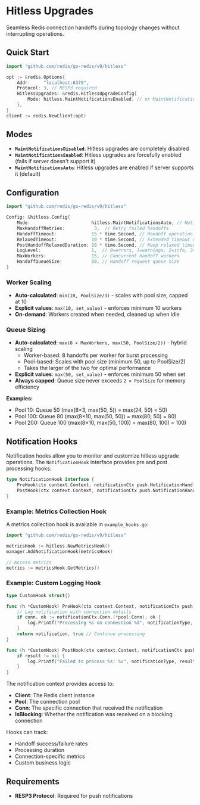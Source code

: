 # Hitless Upgrades

Seamless Redis connection handoffs during topology changes without interrupting operations.

## Quick Start

```go
import "github.com/redis/go-redis/v9/hitless"

opt := &redis.Options{
    Addr:     "localhost:6379",
    Protocol: 3, // RESP3 required
    HitlessUpgrades: &redis.HitlessUpgradeConfig{
        Mode: hitless.MaintNotificationsEnabled, // or MaintNotificationsAuto
    },
}
client := redis.NewClient(opt)
```

## Modes

- **`MaintNotificationsDisabled`**: Hitless upgrades are completely disabled
- **`MaintNotificationsEnabled`**: Hitless upgrades are forcefully enabled (fails if server doesn't support it)
- **`MaintNotificationsAuto`**: Hitless upgrades are enabled if server supports it (default)

## Configuration

```go
import "github.com/redis/go-redis/v9/hitless"

Config: &hitless.Config{
    Mode:                       hitless.MaintNotificationsAuto, // Notification mode
    MaxHandoffRetries:           3,  // Retry failed handoffs
    HandoffTimeout:             15 * time.Second, // Handoff operation timeout
    RelaxedTimeout:             10 * time.Second, // Extended timeout during migrations
    PostHandoffRelaxedDuration: 20 * time.Second, // Keep relaxed timeout after handoff
    LogLevel:                   1,  // 0=errors, 1=warnings, 2=info, 3=debug
    MaxWorkers:                 15, // Concurrent handoff workers
    HandoffQueueSize:           50, // Handoff request queue size
}
```

### Worker Scaling
- **Auto-calculated**: `min(10, PoolSize/3)` - scales with pool size, capped at 10
- **Explicit values**: `max(10, set_value)` - enforces minimum 10 workers
- **On-demand**: Workers created when needed, cleaned up when idle

### Queue Sizing
- **Auto-calculated**: `max(8 × MaxWorkers, max(50, PoolSize/2))` - hybrid scaling
  - Worker-based: 8 handoffs per worker for burst processing
  - Pool-based: Scales with pool size (minimum 50, up to PoolSize/2)
  - Takes the larger of the two for optimal performance
- **Explicit values**: `max(50, set_value)` - enforces minimum 50 when set
- **Always capped**: Queue size never exceeds `2 × PoolSize` for memory efficiency

**Examples:**
- Pool 10: Queue 50 (max(8×3, max(50, 5)) = max(24, 50) = 50)
- Pool 100: Queue 80 (max(8×10, max(50, 50)) = max(80, 50) = 80)
- Pool 200: Queue 100 (max(8×10, max(50, 100)) = max(80, 100) = 100)

## Notification Hooks

Notification hooks allow you to monitor and customize hitless upgrade operations. The `NotificationHook` interface provides pre and post processing hooks:

```go
type NotificationHook interface {
    PreHook(ctx context.Context, notificationCtx push.NotificationHandlerContext, notificationType string, notification []interface{}) ([]interface{}, bool)
    PostHook(ctx context.Context, notificationCtx push.NotificationHandlerContext, notificationType string, notification []interface{}, result error)
}
```

### Example: Metrics Collection Hook

A metrics collection hook is available in `example_hooks.go`:

```go
import "github.com/redis/go-redis/v9/hitless"

metricsHook := hitless.NewMetricsHook()
manager.AddNotificationHook(metricsHook)

// Access metrics
metrics := metricsHook.GetMetrics()
```

### Example: Custom Logging Hook

```go
type CustomHook struct{}

func (h *CustomHook) PreHook(ctx context.Context, notificationCtx push.NotificationHandlerContext, notificationType string, notification []interface{}) ([]interface{}, bool) {
    // Log notification with connection details
    if conn, ok := notificationCtx.Conn.(*pool.Conn); ok {
        log.Printf("Processing %s on connection %d", notificationType, conn.GetID())
    }
    return notification, true // Continue processing
}

func (h *CustomHook) PostHook(ctx context.Context, notificationCtx push.NotificationHandlerContext, notificationType string, notification []interface{}, result error) {
    if result != nil {
        log.Printf("Failed to process %s: %v", notificationType, result)
    }
}
```

The notification context provides access to:
- **Client**: The Redis client instance
- **Pool**: The connection pool
- **Conn**: The specific connection that received the notification
- **IsBlocking**: Whether the notification was received on a blocking connection

Hooks can track:
- Handoff success/failure rates
- Processing duration
- Connection-specific metrics
- Custom business logic

## Requirements

- **RESP3 Protocol**: Required for push notifications
